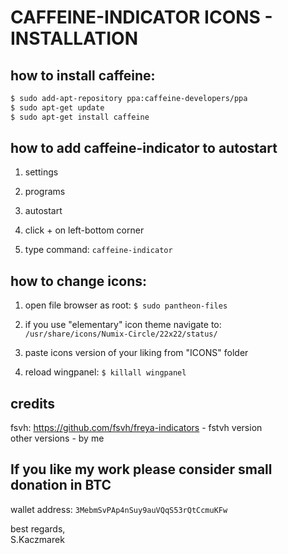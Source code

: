 # CAFFEINE-INDICATOR ICONS - INSTALLATION 

## how to install caffeine:

```sh
$ sudo add-apt-repository ppa:caffeine-developers/ppa
$ sudo apt-get update
$ sudo apt-get install caffeine
```

## how to add caffeine-indicator to autostart

1. settings

2. programs

3. autostart

4. click + on left-bottom corner

5. type command: `caffeine-indicator`

## how to change icons:

1. open file browser as root: `$ sudo pantheon-files`

2. if you use "elementary" icon theme navigate to: `/usr/share/icons/Numix-Circle/22x22/status/`

3. paste icons version of your liking from "ICONS" folder

4. reload wingpanel: `$ killall wingpanel`

## credits

fsvh: https://github.com/fsvh/freya-indicators - fstvh version  
other versions - by me

## If you like my work please consider small donation in BTC
wallet address: `3MebmSvPAp4nSuy9auVQqS53rQtCcmuKFw`

best regards,  
S.Kaczmarek
